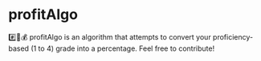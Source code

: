 # profitAlgo
:hash::100::moneybag: profitAlgo is an algorithm that attempts to convert your proficiency-based (1 to 4) grade into a percentage. Feel free to contribute!
